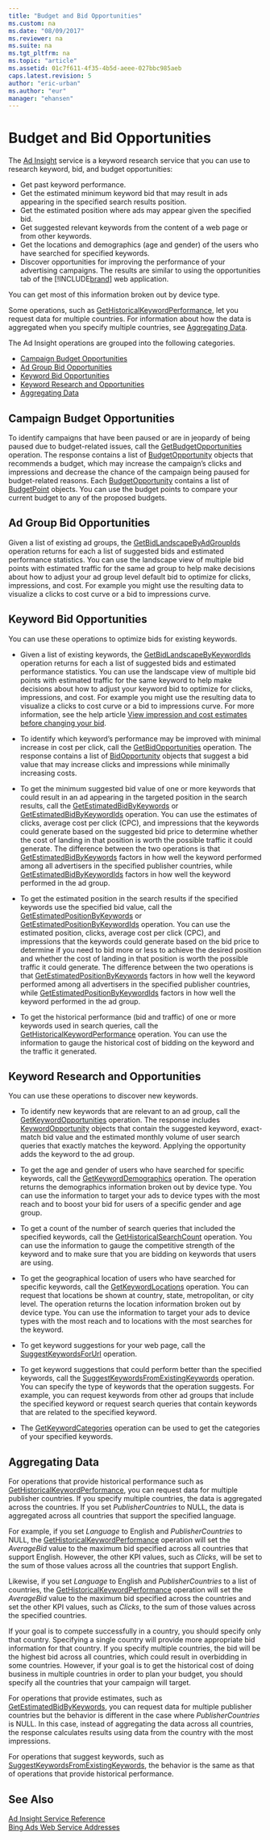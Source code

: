 ```yaml
---
title: "Budget and Bid Opportunities"
ms.custom: na
ms.date: "08/09/2017"
ms.reviewer: na
ms.suite: na
ms.tgt_pltfrm: na
ms.topic: "article"
ms.assetid: 01c7f611-4f35-4b5d-aeee-027bbc985aeb
caps.latest.revision: 5
author: "eric-urban"
ms.author: "eur"
manager: "ehansen"
---
```

# Budget and Bid Opportunities
The [Ad Insight](https://msdn.microsoft.com/library/bing-ads-ad-insight-service-reference.aspx) service is a keyword research service that you can use to research keyword, bid, and budget opportunities:

-   Get past keyword performance.  
-   Get the estimated minimum keyword bid that may result in ads appearing in the specified search results position.  
-   Get the estimated position where ads may appear given the specified bid.  
-   Get suggested relevant keywords from the content of a web page or from other keywords.  
-   Get the locations and demographics (age and gender) of the users who have searched for specified keywords.  
-   Discover opportunities for improving the performance of your advertising campaigns. The results are similar to using the opportunities tab of the [!INCLUDE[brand](../../concepts/includes/brand.md)] web application.  

You can get most of this information broken out by device type.

Some operations, such as [GetHistoricalKeywordPerformance](https://msdn.microsoft.com/library/bing-ads-ad-insight-gethistoricalkeywordperformance.aspx), let you request data for multiple countries. For information about how the data is aggregated when you specify multiple countries, see [Aggregating Data](#aggregate).

The Ad Insight operations are grouped into the following categories.

-   [Campaign Budget Opportunities](#campaignopportunities)  
-   [Ad Group Bid Opportunities](#adgroupopportunities)  
-   [Keyword Bid Opportunities](#keywordopportunities)  
-   [Keyword Research and Opportunities](#keywordresearch)  
-   [Aggregating Data](#aggregate)  

## <a name="campaignopportunities"></a>Campaign Budget Opportunities
To identify campaigns that have been paused or are in jeopardy of being paused due to budget-related issues, call the [GetBudgetOpportunities](https://msdn.microsoft.com/library/bing-ads-ad-insight-getbudgetopportunities.aspx) operation. The response contains a list of [BudgetOpportunity](https://msdn.microsoft.com/library/bing-ads-ad-insight-budgetopportunity.aspx) objects that recommends a budget, which may increase the campaign’s clicks and impressions and decrease the chance of the campaign being paused for budget-related reasons. Each [BudgetOpportunity](https://msdn.microsoft.com/library/bing-ads-ad-insight-budgetopportunity.aspx) contains a list of [BudgetPoint](https://msdn.microsoft.com/library/bing-ads-ad-insight-budgetpoint.aspx) objects. You can use the budget points to compare your current budget to any of the proposed budgets.

## <a name="adgroupopportunities"></a>Ad Group Bid Opportunities
Given a list of existing ad groups, the [GetBidLandscapeByAdGroupIds](https://msdn.microsoft.com/library/bing-ads-ad-insight-getbidlandscapebyadgroupids.aspx) operation returns for each a list of suggested bids and estimated performance statistics. You can use the landscape view of multiple bid points with estimated traffic for the same ad group to help make decisions about how to adjust your ad group level default bid to optimize for clicks, impressions, and cost. For example you might use the resulting data to visualize a clicks to cost curve or a bid to impressions curve.

## <a name="keywordopportunities"></a>Keyword Bid Opportunities
You can use these operations to optimize bids for existing keywords.

-   Given a list of existing keywords, the [GetBidLandscapeByKeywordIds](https://msdn.microsoft.com/library/bing-ads-ad-insight-getbidlandscapebykeywordids.aspx) operation returns for each a list of suggested bids and estimated performance statistics. You can use the landscape view of multiple bid points with estimated traffic for the same keyword to help make decisions about how to adjust your keyword bid to optimize for clicks, impressions, and cost. For example you might use the resulting data to visualize a clicks to cost curve or a bid to impressions curve. For more information, see the help article [View impression and cost estimates before changing your bid](http://help.bingads.microsoft.com/#apex/3/en/51096/1).

-   To identify which keyword’s performance may be improved with minimal increase in cost per click, call the [GetBidOpportunities](https://msdn.microsoft.com/library/bing-ads-ad-insight-getbidopportunities.aspx) operation. The response contains a list of [BidOpportunity](https://msdn.microsoft.com/library/bing-ads-ad-insight-bidopportunity.aspx) objects that suggest a bid value that may increase clicks and impressions while minimally increasing costs.

-   To get the minimum suggested bid value of one or more keywords that could result in an ad appearing in the targeted position in the search results, call the [GetEstimatedBidByKeywords](https://msdn.microsoft.com/library/bing-ads-ad-insight-getestimatedbidbykeywords.aspx) or [GetEstimatedBidByKeywordIds](https://msdn.microsoft.com/library/bing-ads-ad-insight-getestimatedbidbykeywordids.aspx) operation. You can use the estimates of clicks, average cost per click (CPC), and impressions that the keywords could generate based on the suggested bid price to determine whether the cost of landing in that position is worth the possible traffic it could generate. The difference between the two operations is that [GetEstimatedBidByKeywords](https://msdn.microsoft.com/library/bing-ads-ad-insight-getestimatedbidbykeywords.aspx) factors in how well the keyword performed among all advertisers in the specified publisher countries, while [GetEstimatedBidByKeywordIds](https://msdn.microsoft.com/library/bing-ads-ad-insight-getestimatedbidbykeywordids.aspx) factors in how well the keyword performed in the ad group.

-   To get the estimated position in the search results if the specified keywords use the specified bid value, call the [GetEstimatedPositionByKeywords](https://msdn.microsoft.com/library/bing-ads-ad-insight-getestimatedpositionbykeywords.aspx) or [GetEstimatedPositionByKeywordIds](https://msdn.microsoft.com/library/bing-ads-ad-insight-getestimatedpositionbykeywordids.aspx) operation. You can use the estimated position, clicks, average cost per click (CPC), and impressions that the keywords could generate based on the bid price to determine if you need to bid more or less to achieve the desired position and whether the cost of landing in that position is worth the possible traffic it could generate. The difference between the two operations is that [GetEstimatedPositionByKeywords](https://msdn.microsoft.com/library/bing-ads-ad-insight-getestimatedpositionbykeywords.aspx) factors in how well the keyword performed among all advertisers in the specified publisher countries, while [GetEstimatedPositionByKeywordIds](https://msdn.microsoft.com/library/bing-ads-ad-insight-getestimatedpositionbykeywordids.aspx) factors in how well the keyword performed in the ad group.

-   To get the historical performance (bid and traffic) of one or more keywords used in search queries, call the [GetHistoricalKeywordPerformance](https://msdn.microsoft.com/library/bing-ads-ad-insight-gethistoricalkeywordperformance.aspx) operation. You can use the information to gauge the historical cost of bidding on the keyword and the traffic it generated.

## <a name="keywordresearch"></a>Keyword Research and Opportunities
You can use these operations to discover new keywords.

-   To identify new keywords that are relevant to an ad group, call the [GetKeywordOpportunities](https://msdn.microsoft.com/library/bing-ads-ad-insight-getkeywordopportunities.aspx) operation. The response includes [KeywordOpportunity](https://msdn.microsoft.com/library/bing-ads-ad-insight-keywordopportunity.aspx) objects that contain the suggested keyword, exact-match bid value and the estimated monthly volume of user search queries that exactly matches the keyword. Applying the opportunity adds the keyword to the ad group.

-   To get the age and gender of users who have searched for specific keywords, call the [GetKeywordDemographics](https://msdn.microsoft.com/library/bing-ads-ad-insight-getkeyworddemographics.aspx) operation. The operation returns the demographics information broken out by device type. You can use the information to target your ads to device types with the most reach and to boost your bid for users of a specific gender and age group.

-   To get a count of the number of search queries that included the specified keywords, call the [GetHistoricalSearchCount](https://msdn.microsoft.com/library/bing-ads-ad-insight-gethistoricalsearchcount.aspx) operation. You can use the information to gauge the competitive strength of the keyword and to make sure that you are bidding on keywords that users are using.

-   To get the geographical location of users who have searched for specific keywords, call the [GetKeywordLocations](https://msdn.microsoft.com/library/bing-ads-ad-insight-getkeywordlocations.aspx) operation. You can request that locations be shown at country, state, metropolitan, or city level. The operation returns the location information broken out by device type. You can use the information to target your ads to device types with the most reach and to locations with the most searches for the keyword.

-   To get keyword suggestions for your web page, call the [SuggestKeywordsForUrl](https://msdn.microsoft.com/library/bing-ads-ad-insight-suggestkeywordsforurl.aspx) operation.

-   To get keyword suggestions that could perform better than the specified keywords, call the [SuggestKeywordsFromExistingKeywords](https://msdn.microsoft.com/library/bing-ads-ad-insight-suggestkeywordsfromexistingkeywords.aspx) operation. You can specify the type of keywords that the operation suggests. For example, you can request keywords from other ad groups that include the specified keyword or request search queries that contain keywords that are related to the specified keyword.

-   The [GetKeywordCategories](https://msdn.microsoft.com/library/bing-ads-ad-insight-getkeywordcategories.aspx) operation can be used to get the categories of your specified keywords.

## <a name="aggregate"></a>Aggregating Data
For operations that provide historical performance such as [GetHistoricalKeywordPerformance](https://msdn.microsoft.com/library/bing-ads-ad-insight-gethistoricalkeywordperformance.aspx), you can request data for multiple publisher countries. If you specify multiple countries, the data is aggregated across the countries. If you set *PublisherCountries* to NULL, the data is aggregated across all countries that support the specified language.

For example, if you set *Language* to English and *PublisherCountries* to NULL, the [GetHistoricalKeywordPerformance](https://msdn.microsoft.com/library/bing-ads-ad-insight-gethistoricalkeywordperformance.aspx) operation will set the *AverageBid* value to the maximum bid specified across all countries that support English. However, the other KPI values, such as *Clicks*, will be set to the sum of those values across all the countries that support English.

Likewise, if you set *Language* to English and *PublisherCountries* to a list of countries, the [GetHistoricalKeywordPerformance](https://msdn.microsoft.com/library/bing-ads-ad-insight-gethistoricalkeywordperformance.aspx) operation will set the *AverageBid* value to the maximum bid specified across the countries and set the other KPI values, such as *Clicks*, to the sum of those values across the specified countries.

If your goal is to compete successfully in a country, you should specify only that country. Specifying a single country will provide more appropriate bid information for that country. If you specify multiple countries, the bid will be the highest bid across all countries, which could result in overbidding in some countries. However, if your goal is to get the historical cost of doing business in multiple countries in order to plan your budget, you should specify all the countries that your campaign will target.

For operations that provide estimates, such as [GetEstimatedBidByKeywords](https://msdn.microsoft.com/library/bing-ads-ad-insight-getestimatedbidbykeywords.aspx), you can request data for multiple publisher countries but the behavior is different in the case where *PublisherCountries* is NULL. In this case, instead of aggregating the data across all countries, the response calculates results using data from the country with the most impressions.

For operations that suggest keywords, such as [SuggestKeywordsFromExistingKeywords](https://msdn.microsoft.com/library/bing-ads-ad-insight-suggestkeywordsfromexistingkeywords.aspx), the behavior is the same as that of operations that provide historical performance.

## See Also
[Ad Insight Service Reference](https://msdn.microsoft.com/library/bing-ads-ad-insight-service-reference.aspx)  
[Bing Ads Web Service Addresses](../../concepts/bing-ads-web-service-addresses.md)  

